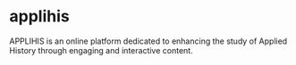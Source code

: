 # applihis
APPLIHIS is an online platform dedicated to enhancing the study of Applied History through engaging and interactive content.

